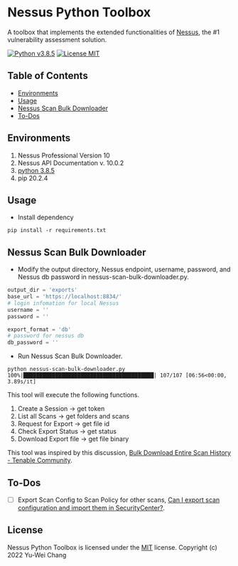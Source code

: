 # Nessus Python Toolbox

A toolbox that implements the extended functionalities of [Nessus](https://www.tenable.com/products/nessus), the #1 vulnerability assessment solution.

[![Python v3.8.5](https://img.shields.io/badge/python-v3.8.5-blue)](https://www.python.org/downloads/release/python-385/)
[![License MIT](https://img.shields.io/badge/license-MIT-blue)](https://github.com/ernie55ernie/Nessus-Python-Toolbox/blob/main/LICENSE)

## Table of Contents

- [Environments](#environments)
- [Usage](#usage)
- [Nessus Scan Bulk Downloader](#nessus-bulk-downloader)
- [To-Dos](#todos)

## Environments

1. Nessus Professional Version 10
2. Nessus API Documentation v. 10.0.2
3. [python 3.8.5](https://www.python.org/downloads/release/python-385/)
4. pip 20.2.4

## Usage

- Install dependency
```
pip install -r requirements.txt
```

## Nessus Scan Bulk Downloader

- Modify the output directory, Nessus endpoint, username, password, and Nessus db password in nessus-scan-bulk-downloader.py.
```python
output_dir = 'exports'
base_url = 'https://localhost:8834/'
# login infomation for local Nessus
username = ''
password = ''

export_format = 'db'
# password for nessus db
db_password = ''
```

- Run Nessus Scan Bulk Downloader.
```
python nessus-scan-bulk-downloader.py
100%|█████████████████████████████████████████| 107/107 [06:56<00:00,  3.89s/it]
```

This tool will execute the following functions.

1. Create a Session -> get token
2. List all Scans -> get folders and scans
3. Request for Export -> get file id
4. Check Export Status -> get status
5. Download Export file -> get file binary

This tool was inspired by this discussion, [Bulk Download Entire Scan History - Tenable Community](https://community.tenable.com/s/question/0D53a00006TAN76/bulk-download-entire-scan-history).

## To-Dos
- [ ] Export Scan Config to Scan Policy for other scans, [Can I export scan configuration and import them in SecurityCenter?](https://community.tenable.com/s/question/0D5f200005rdVSP/can-i-export-scan-configuration-and-import-them-in-securitycenter).

## License
Nessus Python Toolbox is licensed under the [MIT](https://github.com/ernie55ernie/Nessus-Python-Toolbox/blob/main/LICENSE) license.
Copyright (c) 2022 Yu-Wei Chang
